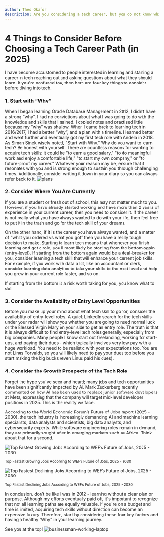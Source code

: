 ```yaml
---
author: Theo Okafor
description: Are you considering a tech career, but you do not know which one to go for? Here are 4 things to consider before you make a decision.
---
```


# 4 Things to Consider Before Choosing a Tech Career Path (in 2025)

I have become accustomed to people interested in learning and starting a career in tech reaching out and asking questions about what they should learn. If you're confused too, then here are four key things to consider before diving into tech.

### 1. Start with “Why”

When I began learning Oracle Database Management in 2012, I didn’t have a strong “why”. I had no convictions about what I was going to do with the knowledge and skills that I gained. I copied notes and practised little because my “why” was shallow. When I came back to learning tech in 2016/2017, I had a better “why”, and a plan with a timeline. I learned better and went further and eventually got my first tech role with Andela in 2018.
As Simon Sinek wisely noted, "Start with Why." Why do you want to learn tech? Be honest with yourself. There are countless reasons for wanting to acquire tech skills: it could be "to earn a good salary," "to do meaningful work and enjoy a comfortable life," "to start my own company," or "to future-proof my career." Whatever your reason may be, ensure that it resonates with you and is strong enough to sustain you through challenging times. Additionally, consider writing it down in your diary so you can always refer back to it.
![plans](https://github.com/user-attachments/assets/9d671608-62ab-4ebf-95dc-50fdeff606eb)

### 2. Consider Where You Are Currently

If you are a student or fresh out of school, this may not matter much to you. However, if you have already started working and have more than 2 years of experience in your current career, then you need to consider it. If the career is not really what you have always wanted to do with your life, then feel free to put it in the trash and go for the tech skill of your dreams.

On the other hand, if it is the career you have always wanted, and a matter of “what you ordered vs what you got” then you have a really tough decision to make. Starting to learn tech means that whenever you finish learning and get a role, you’ll most likely be starting from the bottom again (entry-level). If starting from the bottom again would be a deal-breaker for you, consider learning a tech skill that will enhance your current job skills. For example, if you work with data a lot, like an accountant or clerk, consider learning data analytics to take your skills to the next level and help you grow in your current role faster, and so on.

If starting from the bottom is a risk worth taking for you, you know what to do!

### 3. Consider the Availability of Entry Level Opportunities

Before you make up your mind about what tech skill to go for, consider the availability of entry-level roles. A quick LinkedIn search for the tech skills under your radar will show you whether you are going to need normal luck or the Blessed Virgin Mary on your side to get an entry role.
The truth is that it is always difficult to find entry-level tech roles generally, especially from big companies. Many people I know start out freelancing, working for start-ups, and paying their dues - which typically involves very low pay with a huge workload. You need to be realistic with your expectations too. You are not Linus Torvalds, so you will likely need to pay your dues too before you start making the big bucks (even Linus paid his dues).

### 4. Consider the Growth Prospects of the Tech Role

Forget the hype you've seen and heard; many jobs and tech opportunities have been significantly impacted by AI. Mark Zuckerberg recently commented on how AI has been used to replace junior software developers at Meta, expressing that the company will target mid-level developer positions in 2025. This is the reality we face.

According to the World Economic Forum’s  Future of Jobs report (2025 - 2030), the tech industry is increasingly demanding AI and machine learning specialists, data analysts and scientists, big data analysts, and cybersecurity experts. While software engineering roles remain in demand, they are primarily sought after in emerging markets such as Africa. Think about that for a second.

![Top Fastest Growing Jobs According to WEF’s Future of Jobs, 2025 - 2030](https://github.com/user-attachments/assets/fcb386aa-b43e-4df5-b581-30aafc91c695)

<sup>Top Fastest Growing Jobs According to WEF’s Future of Jobs, 2025 - 2030</sup>

![Top Fastest Declining Jobs According to WEF’s Future of Jobs, 2025 - 2030](https://github.com/user-attachments/assets/874f08d5-6b25-43bf-a034-01fda88d8a9c)

<sup>Top Fastest Declining Jobs According to WEF’s Future of Jobs, 2025 - 2030</sup>

In conclusion, don’t be like I was in 2012 - learning without a clear plan or purpose. Although my efforts eventually paid off, it's important to recognize that not all learning paths are equally valuable. If you're on a budget and time is limited, acquiring tech skills without direction can become an expensive luxury. Therefore, start by considering these four key factors and having a healthy “Why” in your learning journey.

See you at the top!
![businessman-working-laptop](https://github.com/user-attachments/assets/fd1799a7-e3ef-411d-b7ac-e12bed5e1456)
